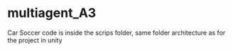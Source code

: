 # multiagent_A3

Car Soccer code is inside the scrips folder, same folder architecture as for the project in unity
